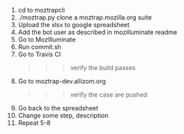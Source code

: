 1. cd to moztrapcli
2. ./moztrap.py clone a moztrap.mozilla.org suite
3. Upload the xlsx to google spreadsheet
4. Add the bot user as described in mozilluminate readme
5. Go to MozIlluminate
6. Run commit.sh
7. Go to Travis CI
   >>> verify the build passes
8. Go to moztrap-dev.allizom.org
   >>> verify the case are pushed
9. Go back to the spreadsheet
10. Change some step, description
11. Repeat 5-8
